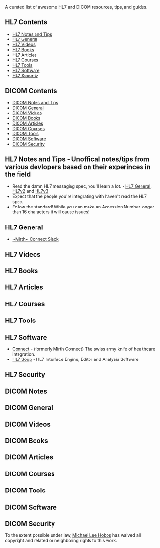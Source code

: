 A curated list of awesome HL7 and DICOM resources, tips, and guides.

## HL7 Contents 

- [HL7 Notes and Tips](#hl7notes)
- [HL7 General](#hl7general)
- [HL7 Videos](#hl7videos)
- [HL7 Books](#hl7books)
- [HL7 Articles](#hl7articles)
- [HL7 Courses](#hl7courses)
- [HL7 Tools](#hl7tools)
- [HL7 Software](#hl7software)
- [HL7 Security](#hl7security)

## DICOM Contents 

- [DICOM Notes and Tips](#dicomnotes)
- [DICOM General](#dicomgeneral)
- [DICOM Videos](#dicomvideos)
- [DICOM Books](#dicombooks)
- [DICOM Articles](#dicomarticles)
- [DICOM Courses](#dicomcourses)
- [DICOM Tools](#dicomtools)
- [DICOM Software](#dicomsoftware)
- [DICOM Security](#dicomsecurity)

## HL7 Notes and Tips - Unoffical notes/tips from various devlopers based on their experinces in the field
- Read the damn HL7 messaging spec, you'll learn a lot. - [HL7 General](https://www.hl7.org/implement/standards/index.cfm?ref=nav), [HL7v2](https://www.hl7.org/implement/standards/product_section.cfm?section=13) and [HL7v3](https://www.hl7.org/implement/standards/product_section.cfm?section=14)
- Expect that the people you're integrating with haven't read the HL7 spec.
- Follow the standard! While you can make an Accession Number longer than 16 characters it will cause issues!

## HL7 General
- [~Mirth~ Connect Slack](https://join.slack.com/t/mirthconnect/shared_invite/zt-h6vic1yp-8PZqVxsWm50kjJ8pb4cODw)

## HL7 Videos

## HL7 Books

## HL7 Articles

## HL7 Courses

## HL7 Tools

## HL7 Software
- [Connect](https://github.com/nextgenhealthcare/connect) - (formerly Mirth Connect) The swiss army knife of healthcare integration.
- [HL7 Soup](https://www.hl7soup.com/) - HL7 Interface Engine, Editor and Analysis Software

## HL7 Security

## DICOM Notes

## DICOM General

## DICOM Videos

## DICOM Books

## DICOM Articles

## DICOM Courses

## DICOM Tools

## DICOM Software

## DICOM Security

To the extent possible under law, [Michael Lee Hobbs](https://github.com/MichaelLeeHobbs) has waived all copyright and related or neighboring rights to this work.
